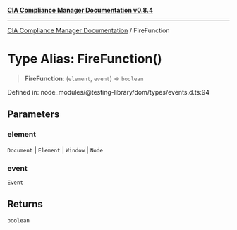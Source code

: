 [**CIA Compliance Manager Documentation v0.8.4**](../README.md)

***

[CIA Compliance Manager Documentation](../globals.md) / FireFunction

# Type Alias: FireFunction()

> **FireFunction**: (`element`, `event`) => `boolean`

Defined in: node\_modules/@testing-library/dom/types/events.d.ts:94

## Parameters

### element

`Document` | `Element` | `Window` | `Node`

### event

`Event`

## Returns

`boolean`

